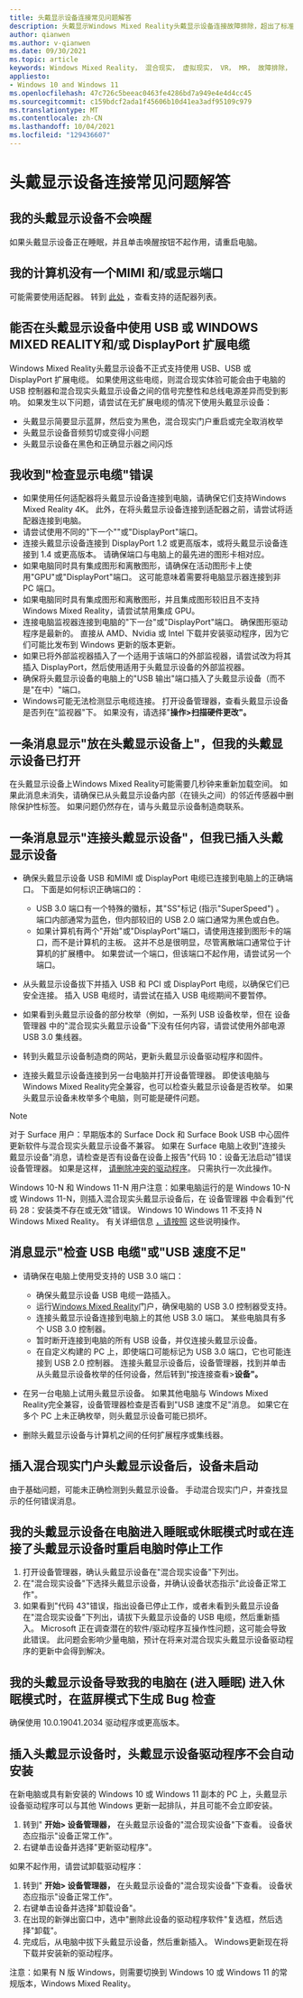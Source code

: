 ```yaml
---
title: 头戴显示设备连接常见问题解答
description: 头戴显示Windows Mixed Reality头戴显示设备连接故障排除，超出了标准使用者支持文档。
author: qianwen
ms.author: v-qianwen
ms.date: 09/30/2021
ms.topic: article
keywords: Windows Mixed Reality， 混合现实， 虚拟现实， VR， MR， 故障排除， 错误， 帮助， 支持， 头戴显示设备
appliesto:
- Windows 10 and Windows 11
ms.openlocfilehash: 47c726c5beeac0463fe4286bd7a949e4e4d4cc45
ms.sourcegitcommit: c159bdcf2ada1f45606b10d41ea3adf95109c979
ms.translationtype: MT
ms.contentlocale: zh-CN
ms.lasthandoff: 10/04/2021
ms.locfileid: "129436607"
---
```

# <a name="headset-connectivity-faqs"></a>头戴显示设备连接常见问题解答

## <a name="my-headset-will-not-wake-up"></a>我的头戴显示设备不会唤醒

如果头戴显示设备正在睡眠，并且单击唤醒按钮不起作用，请重启电脑。

## <a name="my-computer-does-not-have-an-hdmi-andor-display-port"></a>我的计算机没有一个MIMI 和/或显示端口

可能需要使用适配器。 转到 [此处](recommended-adapters-for-windows-mixed-reality-capable-pcs.md) ，查看支持的适配器列表。

## <a name="can-i-use-usb-or-hdmi-andor-displayport-extension-cables-with-windows-mixed-reality-headsets"></a>能否在头戴显示设备中使用 USB 或 WINDOWS MIXED REALITY和/或 DisplayPort 扩展电缆

Windows Mixed Reality头戴显示设备不正式支持使用 USB、USB 或 DisplayPort 扩展电缆。 如果使用这些电缆，则混合现实体验可能会由于电脑的 USB 控制器和混合现实头戴显示设备之间的信号完整性和总线电源差异而受到影响。 如果发生以下问题，请尝试在无扩展电缆的情况下使用头戴显示设备：

* 头戴显示简要显示蓝屏，然后变为黑色，混合现实门户重启或完全取消枚举
* 头戴显示设备音频剪切或变得小问题
* 头戴显示设备在黑色和正确显示器之间闪烁

## <a name="i-am-getting-a-check-your-display-cable-error"></a>我收到"检查显示电缆"错误

* 如果使用任何适配器将头戴显示设备连接到电脑，请确保它们支持Windows Mixed Reality 4K。 此外，在将头戴显示设备连接到适配器之前，请尝试将适配器连接到电脑。
* 请尝试使用不同的"下一个""或"DisplayPort"端口。
* 连接头戴显示设备连接到 DisplayPort 1.2 或更高版本，或将头戴显示设备连接到 1.4 或更高版本。 请确保端口与电脑上的最先进的图形卡相对应。
* 如果电脑同时具有集成图形和离散图形，请确保在活动图形卡上使用"GPU"或"DisplayPort"端口。 这可能意味着需要将电脑显示器连接到非 PC 端口。
* 如果电脑同时具有集成图形和离散图形，并且集成图形较旧且不支持Windows Mixed Reality，请尝试禁用集成 GPU。
* 连接电脑监视器连接到电脑的"下一台"或"DisplayPort"端口。 确保图形驱动程序是最新的。 直接从 AMD、Nvidia 或 Intel 下载并安装驱动程序，因为它们可能比发布到 Windows 更新的版本更新。
* 如果已将外部监视器插入了一个适用于该端口的外部监视器，请尝试改为将其插入 DisplayPort，然后使用适用于头戴显示设备的外部监视器。
* 确保将头戴显示设备的电脑上的"USB 输出"端口插入了头戴显示设备（而不是"在中）"端口。
* Windows可能无法检测显示电缆连接。 打开设备管理器，查看头戴显示设备是否列在"监视器"下。 如果没有，请选择"**操作>扫描硬件更改"。**

## <a name="a-message-says-put-on-your-headset-but-i-have-my-headset-on"></a>一条消息显示"放在头戴显示设备上"，但我的头戴显示设备已打开

在头戴显示设备上Windows Mixed Reality可能需要几秒钟来重新加载空间。 如果此消息未消失，请确保已从头戴显示设备内部（在镜头之间）的邻近传感器中删除保护性标签。 如果问题仍然存在，请与头戴显示设备制造商联系。

## <a name="a-message-says-connect-your-headset-but-ive-plugged-in-my-headset"></a>一条消息显示"连接头戴显示设备"，但我已插入头戴显示设备

- 确保头戴显示设备 USB 和MIMI 或 DisplayPort 电缆已连接到电脑上的正确端口。 下面是如何标识正确端口的：

    - USB 3.0 端口有一个特殊的徽标，其"SS"标记 (指示"SuperSpeed") 。 端口内部通常为蓝色，但内部较旧的 USB 2.0 端口通常为黑色或白色。
    - 如果计算机有两个"开始"或"DisplayPort"端口，请使用连接到图形卡的端口，而不是计算机的主板。 这并不总是很明显，尽管离散端口通常位于计算机的扩展槽中。 如果尝试一个端口，但该端口不起作用，请尝试另一个端口。

- 从头戴显示设备拔下并插入 USB 和 PCI 或 DisplayPort 电缆，以确保它们已安全连接。 插入 USB 电缆时，请尝试在插入 USB 电缆期间不要暂停。
- 如果看到头戴显示设备的部分枚举（例如，一系列 USB 设备枚举，但在 设备管理器 中的"混合现实头戴显示设备"下没有任何内容，请尝试使用外部电源 USB 3.0 集线器。
- 转到头戴显示设备制造商的网站，更新头戴显示设备驱动程序和固件。
- 连接头戴显示设备连接到另一台电脑并打开设备管理器。 即使该电脑与 Windows Mixed Reality完全兼容，也可以检查头戴显示设备是否枚举。 如果头戴显示设备未枚举多个电脑，则可能是硬件问题。

> [!NOTE]
> 对于 Surface 用户：早期版本的 Surface Dock 和 Surface Book USB 中心固件更新软件与混合现实头戴显示设备不兼容。 如果在 Surface 电脑上收到"连接头戴显示设备"消息，请检查是否有设备在设备上报告"代码 10：设备无法启动"错误设备管理器。 如果是这样， [请删除冲突的驱动程序](https://support.microsoft.com/en-us/help/4032123/kinect-sensor-is-not-recognized-on-a-surface-book)。 只需执行一次此操作。

Windows 10-N 和 Windows 11-N 用户注意：如果电脑运行的是 Windows 10-N 或 Windows 11-N，则插入混合现实头戴显示设备后，在 设备管理器 中会看到"代码 28：安装类不存在或无效"错误。 Windows 10 Windows 11 不支持 N Windows Mixed Reality。 有关详细信息 [，请按照](headset-display.md#im-getting-a-the-install-class-is-not-present-or-is-invalid-error-in-device-manager) 这些说明操作。

## <a name="a-message-says-check-your-usb-cable-or-insufficient-usb-speed"></a>消息显示"检查 USB 电缆"或"USB 速度不足"

* 请确保在电脑上使用受支持的 USB 3.0 端口：

    * 确保头戴显示设备 USB 电缆一路插入。
    * 运行[Windows Mixed Reality](install-windows-mixed-reality.md#launch-mixed-reality-portal)门户，确保电脑的 USB 3.0 控制器受支持。
    * 连接头戴显示设备连接到电脑上的其他 USB 3.0 端口。 某些电脑具有多个 USB 3.0 控制器。
    * 暂时断开连接到电脑的所有 USB 设备，并仅连接头戴显示设备。
    * 在自定义构建的 PC 上，即使端口可能标记为 USB 3.0 端口，它也可能连接到 USB 2.0 控制器。 连接头戴显示设备后，设备管理器，找到并单击从头戴显示设备枚举的任何设备，然后转到"按连接查看>**设备"。**
* 在另一台电脑上试用头戴显示设备。 如果其他电脑与 Windows Mixed Reality完全兼容，设备管理器检查是否看到"USB 速度不足"消息。 如果它在多个 PC 上未正确枚举，则头戴显示设备可能已损坏。
* 删除头戴显示设备与计算机之间的任何扩展程序或集线器。

## <a name="the-mixed-reality-portal-did-not-launch-after-i-plugged-in-my-headset"></a>插入混合现实门户头戴显示设备后，设备未启动

由于基础问题，可能未正确检测到头戴显示设备。 手动混合现实门户，并查找显示的任何错误消息。

## <a name="my-headset-stopped-working-when-my-pc-goes-into-sleep-or-hibernation-mode-or-when-restarting-my-pc-with-my-headset-attached"></a>我的头戴显示设备在电脑进入睡眠或休眠模式时或在连接了头戴显示设备时重启电脑时停止工作

1. 打开设备管理器，确认头戴显示设备在"混合现实设备"下列出。
2. 在"混合现实设备"下选择头戴显示设备，并确认设备状态指示"此设备正常工作"。
3. 如果看到"代码 43"错误，指出设备已停止工作，或者未看到头戴显示设备在"混合现实设备"下列出，请拔下头戴显示设备的 USB 电缆，然后重新插入。 Microsoft 正在调查潜在的软件/驱动程序互操作性问题，这可能会导致此错误。 此问题会影响少量电脑，预计在将来对混合现实头戴显示设备驱动程序的更新中会得到解决。

## <a name="my-headset-causes-my-pc-to-generate-a-bug-check-blue-screen-when-i-put-my-pc-to-sleep-or-when-it-is-in-hibernation-mode"></a>我的头戴显示设备导致我的电脑在 (进入睡眠) 进入休眠模式时，在蓝屏模式下生成 Bug 检查

确保使用 10.0.19041.2034 驱动程序或更高版本。

## <a name="the-headset-driver-did-not-install-automatically-when-i-plugged-in-the-headset"></a>插入头戴显示设备时，头戴显示设备驱动程序不会自动安装

在新电脑或具有新安装的 Windows 10 或 Windows 11 副本的 PC 上，头戴显示设备驱动程序可以与其他 Windows 更新一起排队，并且可能不会立即安装。

1. 转到" **开始> 设备管理器，** 在头戴显示设备的"混合现实设备"下查看。 设备状态应指示"设备正常工作"。
2. 右键单击设备并选择"更新驱动程序"。

如果不起作用，请尝试卸载驱动程序：

1. 转到" **开始> 设备管理器，** 在头戴显示设备的"混合现实设备"下查看。 设备状态应指示"设备正常工作"。
2. 右键单击设备并选择"卸载设备"。
3. 在出现的新弹出窗口中，选中"删除此设备的驱动程序软件"复选框，然后选择"卸载"。
4. 完成后，从电脑中拔下头戴显示设备，然后重新插入。 Windows更新现在将下载并安装新的驱动程序。

注意：如果有 N 版 Windows，则需要切换到 Windows 10 或 Windows 11 的常规版本，Windows Mixed Reality。